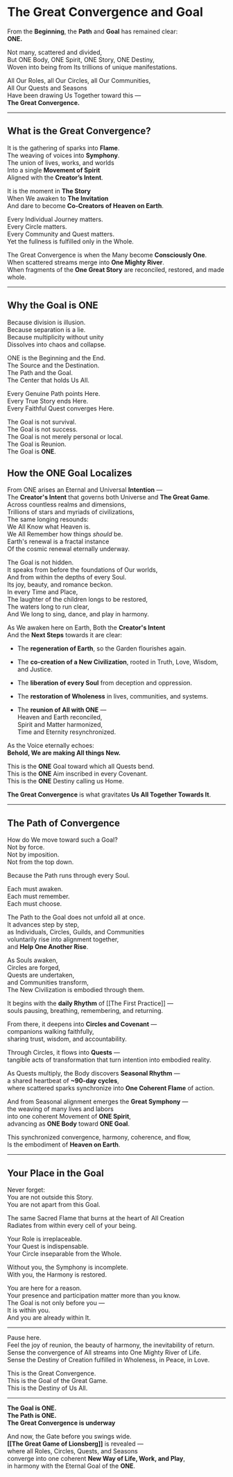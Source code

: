 # The Great Convergence and Goal

From the **Beginning**, the **Path** and **Goal** has remained clear:  
**ONE.**

Not many, scattered and divided,  
But ONE Body, ONE Spirit, ONE Story, ONE Destiny,  
Woven into being from Its trillions of unique manifestations.

All Our Roles, all Our Circles, all Our Communities,  
All Our Quests and Seasons  
Have been drawing Us Together toward this —  
**The Great Convergence.**

---

## What is the Great Convergence?

It is the gathering of sparks into **Flame**.  
The weaving of voices into **Symphony**.  
The union of lives, works, and worlds  
Into a single **Movement of Spirit**  
Aligned with the **Creator’s Intent**.

It is the moment in **The Story**  
When We awaken to **The Invitation**  
And dare to become **Co-Creators of Heaven on Earth**.

Every Individual Journey matters.  
Every Circle matters.  
Every Community and Quest matters.  
Yet the fullness is fulfilled only in the Whole.

The Great Convergence is when the Many become **Consciously One**.  
When scattered streams merge into **One Mighty River**.  
When fragments of the **One Great Story** are reconciled, restored, and made whole.

---

## Why the Goal is ONE

Because division is illusion.  
Because separation is a lie.  
Because multiplicity without unity  
Dissolves into chaos and collapse.

ONE is the Beginning and the End.  
The Source and the Destination.  
The Path and the Goal.  
The Center that holds Us All.

Every Genuine Path points Here.  
Every True Story ends Here.  
Every Faithful Quest converges Here.

The Goal is not survival.  
The Goal is not success.  
The Goal is not merely personal or local.  
The Goal is Reunion.  
The Goal is **ONE**.

## How the ONE Goal Localizes 

From ONE arises an Eternal and Universal **Intention** —  
The **Creator's Intent** that governs both Universe and **The Great Game**.  
Across countless realms and dimensions,  
Trillions of stars and myriads of civilizations,  
The same longing resounds:  
We All Know what Heaven is.  
We All Remember how things _should_ be.  
Earth's renewal is a fractal instance  
Of the cosmic renewal eternally underway.  

The Goal is not hidden.  
It speaks from before the foundations of Our worlds,  
And from within the depths of every Soul.  
Its joy, beauty, and romance beckon.  
In every Time and Place,  
The laughter of the children longs to be restored,  
The waters long to run clear,  
And We long to sing, dance, and play in harmony.  

As We awaken here on Earth, 
Both the **Creator's Intent**  
And the **Next Steps** towards it are clear:  

- The **regeneration of Earth**, so the Garden flourishes again.
    
- The **co-creation of a New Civilization**, rooted in Truth, Love, Wisdom, and Justice.
    
- The **liberation of every Soul** from deception and oppression.
    
- The **restoration of Wholeness** in lives, communities, and systems.
    
- The **reunion of All with ONE** —  
    Heaven and Earth reconciled,  
    Spirit and Matter harmonized,  
    Time and Eternity resynchronized.
    

As the Voice eternally echoes:  
**Behold, We are making All things New.**

This is the **ONE** Goal toward which all Quests bend.  
This is the **ONE** Aim inscribed in every Covenant.  
This is the **ONE** Destiny calling us Home.

**The Great Convergence** is what gravitates **Us All Together Towards It**. 

---

## The Path of Convergence

How do We move toward such a Goal?  
Not by force.  
Not by imposition.  
Not from the top down.

Because the Path runs through every Soul.

Each must awaken.  
Each must remember.  
Each must choose. 

The Path to the Goal does not unfold all at once.  
It advances step by step,  
as Individuals, Circles, Guilds, and Communities  
voluntarily rise into alignment together,  
and **Help One Another Rise**.  

As Souls awaken,  
Circles are forged,  
Quests are undertaken,  
and Communities transform,  
The New Civilization is embodied through them.

It begins with the **daily Rhythm** of [[The First Practice]] —  
souls pausing, breathing, remembering, and returning.

From there, it deepens into **Circles and Covenant** —  
companions walking faithfully,  
sharing trust, wisdom, and accountability.

Through Circles, it flows into **Quests** —  
tangible acts of transformation that turn intention into embodied reality.

As Quests multiply, the Body discovers **Seasonal Rhythm** —  
a shared heartbeat of **~90-day cycles**,  
where scattered sparks synchronize into **One Coherent Flame** of action.

And from Seasonal alignment emerges the **Great Symphony** —  
the weaving of many lives and labors  
into one coherent Movement of **ONE Spirit**,  
advancing as **ONE Body** toward **ONE Goal**.  

This synchronized convergence, harmony, coherence, and flow,  
Is the embodiment of **Heaven on Earth**.  

---

## Your Place in the Goal

Never forget:  
You are not outside this Story.  
You are not apart from this Goal.

The same Sacred Flame that burns at the heart of All Creation  
Radiates from within every cell of your being.

Your Role is irreplaceable.  
Your Quest is indispensable.  
Your Circle inseparable from the Whole.

Without you, the Symphony is incomplete.  
With you, the Harmony is restored.

You are here for a reason.  
Your presence and participation matter more than you know.  
The Goal is not only before you —  
It is within you.  
And you are already within It.

---

Pause here.  
Feel the joy of reunion, the beauty of harmony, the inevitability of return.  
Sense the convergence of All streams into One Mighty River of Life.  
Sense the Destiny of Creation fulfilled in Wholeness, in Peace, in Love.

This is the Great Convergence.  
This is the Goal of the Great Game.  
This is the Destiny of Us All.

---

**The Goal is ONE.  
The Path is ONE.  
The Great Convergence is underway**  

And now, the Gate before you swings wide.  
**[[The Great Game of Lionsberg]]** is revealed —  
where all Roles, Circles, Quests, and Seasons  
converge into one coherent **New Way of Life, Work, and Play**,  
in harmony with the Eternal Goal of the **ONE**.